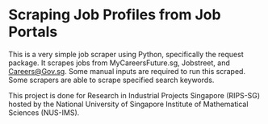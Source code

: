 # Scraping Job Profiles from Job Portals

This is a very simple job scraper using Python, specifically the request package.
It scrapes jobs from MyCareersFuture.sg, Jobstreet, and Careers@Gov.sg.
Some manual inputs are required to run this scraped. Some scrapers are able to scrape specified search keywords. 

This project is done for Research in Industrial Projects Singapore (RIPS-SG) hosted by the National University of Singapore Institute of Mathematical Sciences (NUS-IMS).
